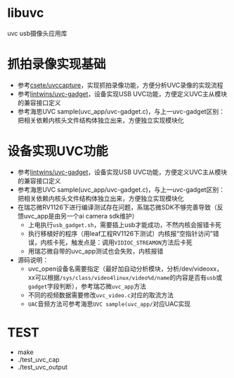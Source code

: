 
# libuvc
uvc usb摄像头应用库  

# 抓拍录像实现基础
* 参考[csete/uvccapture](https://github.com/csete/uvccapture.git)，实现抓拍录像功能，方便分析UVC录像的实现流程
* 参考[lintwins/uvc-gadget](https://github.com/lintwins/uvc-gadget.git)，设备实现USB UVC功能，方便定义UVC主从模块的兼容接口定义  
* 参考海思UVC sample(uvc_app/uvc-gadget.c)，与上一uvc-gadget区别：把相关依赖内核头文件结构体独立出来，方便独立实现模块化  

# 设备实现UVC功能
* 参考[lintwins/uvc-gadget](https://github.com/lintwins/uvc-gadget.git)，设备实现USB UVC功能，方便定义UVC主从模块的兼容接口定义  
* 参考海思UVC sample(uvc_app/uvc-gadget.c)，与上一uvc-gadget区别：把相关依赖内核头文件结构体独立出来，方便独立实现模块化  
* 在瑞芯微RV1126下进行编译测试存在问题，系瑞芯微SDK不够完善导致（反馈uvc_app是由另一个ai camera sdk维护）  
	* 上电执行`usb_gadget.sh`，需要插上usb才能成功，不然内核会报错卡死  
	* 执行移植好的程序（用leaf工程RV1126下测试）内核报“空指针访问”错误，内核卡死，触发点是：调用`VIDIOC_STREAMON`方法后卡死  
	* 用瑞芯微自带的uvc_app测试也会失败，内核报错  
* 源码说明：
	* uvc_open设备名需要指定（最好加自动分析模块，分析/dev/videoxx，xx可以根据`/sys/class/video4linux/video%d/name`的内容是否有`usb`或`gadget`字段判断），参考瑞芯微`uvc_app`方法  
	* 不同的视频数据需要修改`uvc_video.c`对应的取流方法  
	* `UAC`音频方法可参考海思`UVC sample(uvc_app/`对应UAC实现  
	
# TEST
* make  
* ./test_uvc_cap  
* ./test_uvc_output    





